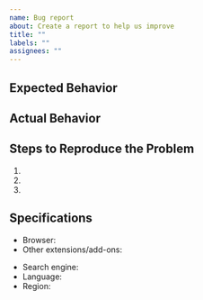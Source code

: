 ```yaml
---
name: Bug report
about: Create a report to help us improve
title: ""
labels: ""
assignees: ""
---
```


## Expected Behavior

## Actual Behavior

## Steps to Reproduce the Problem

1.
1.
1.

## Specifications

- Browser:
- Other extensions/add-ons:

<!-- If the problem occurs on search engine result pages -->

- Search engine:
- Language:
- Region:
